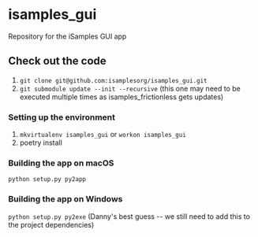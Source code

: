 # isamples_gui
Repository for the iSamples GUI app
## Check out the code
1. `git clone git@github.com:isamplesorg/isamples_gui.git`
2. `git submodule update --init --recursive` (this one may need to be executed multiple times as isamples_frictionless gets updates)
### Setting up the environment
1. `mkvirtualenv isamples_gui` or `workon isamples_gui`
2. poetry install
### Building the app on macOS
`python setup.py py2app`
### Building the app on Windows
`python setup.py py2exe` (Danny's best guess -- we still need to add this to the project dependencies)
